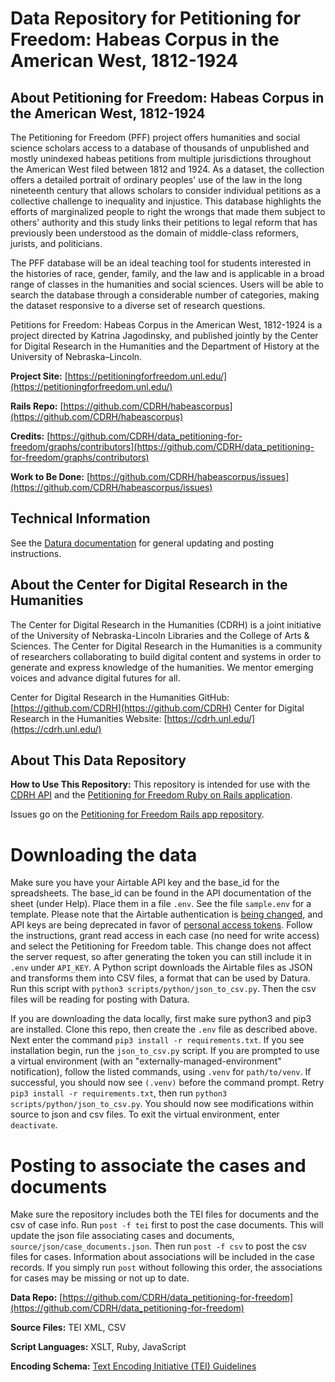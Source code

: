 # Data Repository for Petitioning for Freedom: Habeas Corpus in the American West, 1812-1924

## About Petitioning for Freedom: Habeas Corpus in the American West, 1812-1924 

The Petitioning for Freedom (PFF) project offers humanities and social science scholars access to a database of thousands of unpublished and mostly unindexed habeas petitions from multiple jurisdictions throughout the American West filed between 1812 and 1924. As a dataset, the collection offers a detailed portrait of ordinary peoples' use of the law in the long nineteenth century that allows scholars to consider individual petitions as a collective challenge to inequality and injustice. This database highlights the efforts of marginalized people to right the wrongs that made them subject to others' authority and this study links their petitions to legal reform that has previously been understood as the domain of middle-class reformers, jurists, and politicians. 

The PFF database will be an ideal teaching tool for students interested in the histories of race, gender, family, and the law and is applicable in a broad range of classes in the humanities and social sciences. Users will be able to search the database through a considerable number of categories, making the dataset responsive to a diverse set of research questions. 

Petitions for Freedom: Habeas Corpus in the American West, 1812-1924 is a project directed by Katrina Jagodinsky, and published jointly by the Center for Digital Research in the Humanities and the Department of History at the University of Nebraska–Lincoln.

**Project Site:** [https://petitioningforfreedom.unl.edu/](https://petitioningforfreedom.unl.edu/)

**Rails Repo:** [https://github.com/CDRH/habeascorpus](https://github.com/CDRH/habeascorpus)

**Credits:** [https://github.com/CDRH/data_petitioning-for-freedom/graphs/contributors](https://github.com/CDRH/data_petitioning-for-freedom/graphs/contributors)

**Work to Be Done:** [https://github.com/CDRH/habeascorpus/issues](https://github.com/CDRH/habeascorpus/issues)

## Technical Information

See the [Datura documentation](https://github.com/CDRH/datura) for general updating and posting instructions. 

## About the Center for Digital Research in the Humanities

The Center for Digital Research in the Humanities (CDRH) is a joint initiative of the University of Nebraska-Lincoln Libraries and the College of Arts & Sciences. The Center for Digital Research in the Humanities is a community of researchers collaborating to build digital content and systems in order to generate and express knowledge of the humanities. We mentor emerging voices and advance digital futures for all.

Center for Digital Research in the Humanities GitHub: [https://github.com/CDRH](https://github.com/CDRH)
Center for Digital Research in the Humanities Website: [https://cdrh.unl.edu/](https://cdrh.unl.edu/)


## About This Data Repository

**How to Use This Repository:** This repository is intended for use with the [CDRH API](https://github.com/CDRH/api) and the [Petitioning for Freedom Ruby on Rails application](https://github.com/CDRH/habeascorpus).

Issues go on the [Petitioning for Freedom Rails app repository](https://github.com/CDRH/habeascorpus).

# Downloading the data

Make sure you have your Airtable API key and the base_id for the spreadsheets. The base_id can be found in the API documentation of the sheet (under Help). Place them in a file `.env`. See the file `sample.env` for a template.
Please note that the Airtable authentication is [being changed](https://community.airtable.com/t5/announcements/new-api-capabilities-now-in-ga-and-upcoming-api-keys-deprecation/ba-p/141824?utm_ID=recdXE5vJZZ5vR0mh&utm_ID=recdXE5vJZZ5vR0mh&utm_source=lifecycle_team&utm_source=lifecycle_team&utm_medium=email&utm_medium=email&utm_campaign=it_ss_ss_api_deprecation&utm_campaign=it_ss_ss_api_depreciation&utm_content=email-blast_api_1a&utm_content=email-blast_api_key_users), and API keys are being deprecated in favor of [personal access tokens](https://airtable.com/developers/web/guides/personal-access-tokens). Follow the instructions, grant read access in each case (no need for write access) and select the Petitioning for Freedom table. This change does not affect the server request, so after generating the token you can still include it in `.env` under `API_KEY`.
A Python script downloads the Airtable files as JSON and transforms them into CSV files, a format that can be used by Datura. Run this script with `python3 scripts/python/json_to_csv.py`. Then the csv files will be reading for posting with Datura.

If you are downloading the data locally, first make sure python3 and pip3 are installed. Clone this repo, then create the `.env` file as described above. Next enter the command `pip3 install -r requirements.txt`. If you see installation begin, run the `json_to_csv.py` script. If you are prompted to use a virtual environment (with an "externally-managed-environment" notification), follow the listed commands, using `.venv` for `path/to/venv`. If successful, you should now see `(.venv)` before the command prompt. Retry `pip3 install -r requirements.txt`, then run `python3 scripts/python/json_to_csv.py`. You should now see modifications within source to json and csv files. To exit the virtual environment, enter `deactivate`.

# Posting to associate the cases and documents

Make sure the repository includes both the TEI files for documents and the csv of case info.
Run `post -f tei` first to post the case documents. This will update the json file associating cases and documents, `source/json/case_documents.json`.
Then run `post -f csv` to post the csv files for cases. Information about associations will be included in the case records.
If you simply run `post` without following this order, the associations for cases may be missing or not up to date.

**Data Repo:** [https://github.com/CDRH/data_petitioning-for-freedom](https://github.com/CDRH/data_petitioning-for-freedom)

**Source Files:** TEI XML, CSV

**Script Languages:** XSLT, Ruby, JavaScript

**Encoding Schema:** [Text Encoding Initiative (TEI) Guidelines](https://tei-c.org/release/doc/tei-p5-doc/en/html/index.html)

